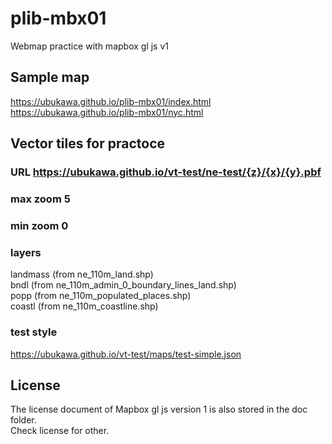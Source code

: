 # plib-mbx01
Webmap practice with mapbox gl js v1

## Sample map
https://ubukawa.github.io/plib-mbx01/index.html  
https://ubukawa.github.io/plib-mbx01/nyc.html

## Vector tiles for practoce
### URL https://ubukawa.github.io/vt-test/ne-test/{z}/{x}/{y}.pbf  
### max zoom 5  
### min zoom 0
### layers  
landmass (from ne_110m_land.shp)  
bndl (from ne_110m_admin_0_boundary_lines_land.shp)  
popp (from ne_110m_populated_places.shp)  
coastl (from ne_110m_coastline.shp)    

### test style  
https://ubukawa.github.io/vt-test/maps/test-simple.json 


## License
The license document of Mapbox gl js version 1 is also stored in the doc folder.  
Check license for other.
